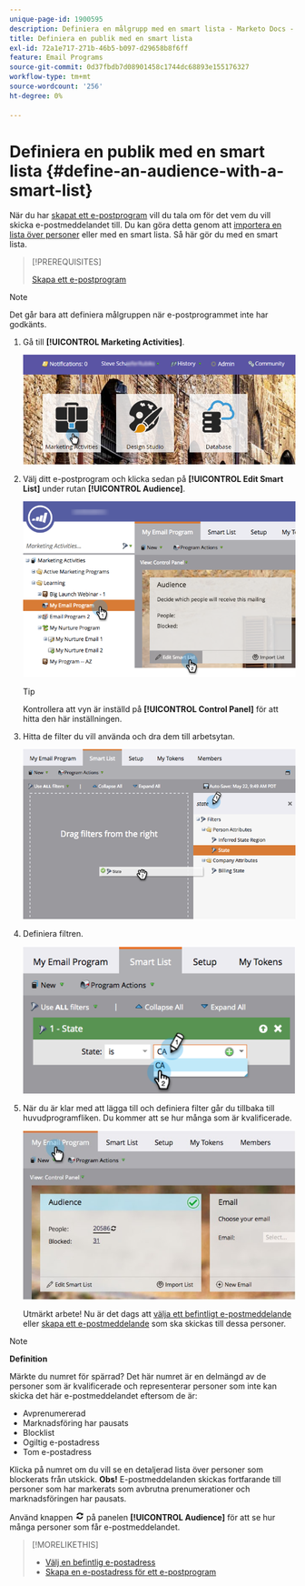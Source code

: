 ```yaml
---
unique-page-id: 1900595
description: Definiera en målgrupp med en smart lista - Marketo Docs - produktdokumentation
title: Definiera en publik med en smart lista
exl-id: 72a1e717-271b-46b5-b097-d29658b8f6ff
feature: Email Programs
source-git-commit: 0d37fbdb7d08901458c1744dc68893e155176327
workflow-type: tm+mt
source-wordcount: '256'
ht-degree: 0%

---
```


# Definiera en publik med en smart lista {#define-an-audience-with-a-smart-list}

När du har [skapat ett e-postprogram](/help/marketo/product-docs/email-marketing/email-programs/creating-an-email-program/create-an-email-program.md) vill du tala om för det vem du vill skicka e-postmeddelandet till. Du kan göra detta genom att [importera en lista över personer](/help/marketo/product-docs/email-marketing/email-programs/managing-people-in-email-programs/define-an-audience-by-importing-a-list.md) eller med en smart lista. Så här gör du med en smart lista.

>[!PREREQUISITES]
>
>[Skapa ett e-postprogram](/help/marketo/product-docs/email-marketing/email-programs/creating-an-email-program/create-an-email-program.md)

>[!NOTE]
>
>Det går bara att definiera målgruppen när e-postprogrammet inte har godkänts.

1. Gå till **[!UICONTROL Marketing Activities]**.

   ![](assets/login-marketing-activities.png)

1. Välj ditt e-postprogram och klicka sedan på **[!UICONTROL Edit Smart List]** under rutan **[!UICONTROL Audience]**.

   ![](assets/2017-05-22-09-46-37.png)

   >[!TIP]
   >
   >Kontrollera att vyn är inställd på **[!UICONTROL Control Panel]** för att hitta den här inställningen.

1. Hitta de filter du vill använda och dra dem till arbetsytan.

   ![](assets/dragstate.png)

1. Definiera filtren.

   ![](assets/image2014-9-12-11-3a1-3a14.png)

1. När du är klar med att lägga till och definiera filter går du tillbaka till huvudprogramfliken. Du kommer att se hur många som är kvalificerade.

   ![](assets/myemailprogram.jpg)

   Utmärkt arbete! Nu är det dags att [välja ett befintligt e-postmeddelande](/help/marketo/product-docs/email-marketing/email-programs/email-program-actions/choose-an-existing-email.md) eller [skapa ett e-postmeddelande](/help/marketo/product-docs/email-marketing/email-programs/email-program-actions/create-an-email-for-an-email-program.md) som ska skickas till dessa personer.

>[!NOTE]
>
>**Definition**
>
>Märkte du numret för spärrad? Det här numret är en delmängd av de personer som är kvalificerade och representerar personer som inte kan skicka det här e-postmeddelandet eftersom de är:
>
>* Avprenumererad
>* Marknadsföring har pausats
>* Blocklist
>* Ogiltig e-postadress
>* Tom e-postadress
>
>Klicka på numret om du vill se en detaljerad lista över personer som blockerats från utskick. **Obs!** E-postmeddelanden skickas fortfarande till personer som har markerats som avbrutna prenumerationer och marknadsföringen har pausats.
>
>Använd knappen ![—](assets/image2014-10-23-16-3a32-3a36.png) på panelen **[!UICONTROL Audience]** för att se hur många personer som får e-postmeddelandet.

>[!MORELIKETHIS]
>
>* [Välj en befintlig e-postadress](/help/marketo/product-docs/email-marketing/email-programs/email-program-actions/choose-an-existing-email.md)
>* [Skapa en e-postadress för ett e-postprogram](/help/marketo/product-docs/email-marketing/email-programs/email-program-actions/create-an-email-for-an-email-program.md)
